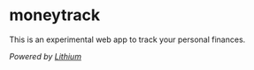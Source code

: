 # moneytrack
This is an experimental web app to track your personal finances.

*Powered by [Lithium](http://lithify.me)*